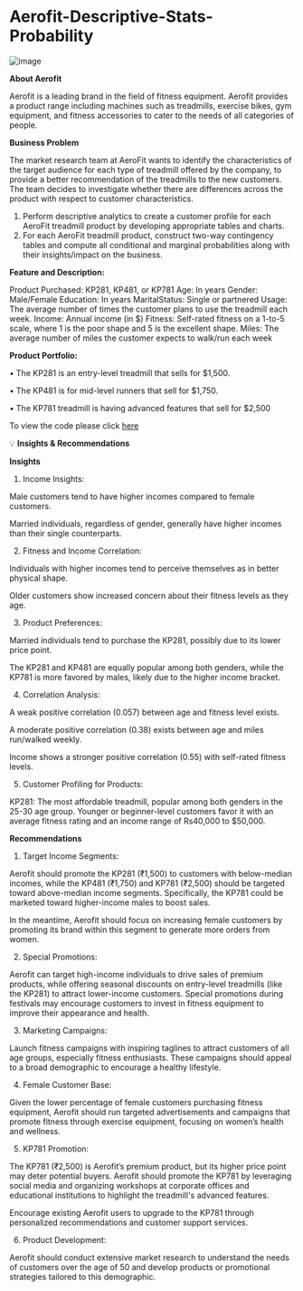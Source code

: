 # Aerofit-Descriptive-Stats-Probability
![image](https://github.com/user-attachments/assets/23ede2de-2344-4829-8148-102268e45f67)

**About Aerofit**

Aerofit is a leading brand in the field of fitness equipment. Aerofit provides a product range including machines such as treadmills, exercise bikes, gym equipment, and fitness accessories to cater to the needs of all categories of people.

**Business Problem**

The market research team at AeroFit wants to identify the characteristics of the target audience for each type of treadmill offered by the company, to provide a better recommendation of the treadmills to the new customers. The team decides to investigate whether there are differences across the product with respect to customer characteristics.
1.	Perform descriptive analytics to create a customer profile for each AeroFit treadmill product by developing appropriate tables and charts.
2.	For each AeroFit treadmill product, construct two-way contingency tables and compute all conditional and marginal probabilities along with their insights/impact on the business.

**Feature and Description:**

Product Purchased:	KP281, KP481, or KP781
Age:	In years
Gender:	Male/Female
Education:	In years
MaritalStatus:	Single or partnered
Usage:	The average number of times the customer plans to use the treadmill each week.
Income:	Annual income (in $)
Fitness:	Self-rated fitness on a 1-to-5 scale, where 1 is the poor shape and 5 is the excellent shape.
Miles:	The average number of miles the customer expects to walk/run each week

**Product Portfolio:**

•	The KP281 is an entry-level treadmill that sells for $1,500.

•	The KP481 is for mid-level runners that sell for $1,750.

•	The KP781 treadmill is having advanced features that sell for $2,500

To view the code please click [here](https://github.com/vaishali071017/Aerofit-Descriptive-Stats-Probability/blob/main/AEROFIT_CASE_STUDY.ipynb)

💡 **Insights & Recommendations**

**Insights**

1. Income Insights:

Male customers tend to have higher incomes compared to female customers.

Married individuals, regardless of gender, generally have higher incomes than their single counterparts.

2. Fitness and Income Correlation:

Individuals with higher incomes tend to perceive themselves as in better physical shape.

Older customers show increased concern about their fitness levels as they age.

3. Product Preferences:

Married individuals tend to purchase the KP281, possibly due to its lower price point.

The KP281 and KP481 are equally popular among both genders, while the KP781 is more favored by males, likely due to the higher income bracket.

4. Correlation Analysis:

A weak positive correlation (0.057) between age and fitness level exists.

A moderate positive correlation (0.38) exists between age and miles run/walked weekly.

Income shows a stronger positive correlation (0.55) with self-rated fitness levels.

5. Customer Profiling for Products:

KP281: The most affordable treadmill, popular among both genders in the 25-30 age group. Younger or beginner-level customers favor it with an average fitness rating and an income range of Rs40,000 to $50,000.

**Recommendations**

1. Target Income Segments:

Aerofit should promote the KP281 (₹1,500) to customers with below-median incomes, while the KP481 (₹1,750) and KP781 (₹2,500) should be targeted toward above-median income segments. Specifically, the KP781 could be marketed toward higher-income males to boost sales.

In the meantime, Aerofit should focus on increasing female customers by promoting its brand within this segment to generate more orders from women.

2. Special Promotions:

Aerofit can target high-income individuals to drive sales of premium products, while offering seasonal discounts on entry-level treadmills (like the KP281) to attract lower-income customers. Special promotions during festivals may encourage customers to invest in fitness equipment to improve their appearance and health.

3. Marketing Campaigns:

Launch fitness campaigns with inspiring taglines to attract customers of all age groups, especially fitness enthusiasts. These campaigns should appeal to a broad demographic to encourage a healthy lifestyle.

4. Female Customer Base:

Given the lower percentage of female customers purchasing fitness equipment, Aerofit should run targeted advertisements and campaigns that promote fitness through exercise equipment, focusing on women’s health and wellness.

5. KP781 Promotion:

The KP781 (₹2,500) is Aerofit’s premium product, but its higher price point may deter potential buyers. Aerofit should promote the KP781 by leveraging social media and organizing workshops at corporate offices and educational institutions to highlight the treadmill's advanced features.

Encourage existing Aerofit users to upgrade to the KP781 through personalized recommendations and customer support services.

6. Product Development:

Aerofit should conduct extensive market research to understand the needs of customers over the age of 50 and develop products or promotional strategies tailored to this demographic.
